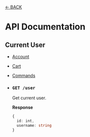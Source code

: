 [← BACK](./README.md)

# API Documentation

## Current User

- [Account](./current_user_account.md)
- [Cart](./current_user_cart.md)
- [Commands](./current_user_commands.md)

- ### `GET /user`
  Get current user.

  **Response**

  ```ts
  {
    id: int,
    username: string
  }
  ```
